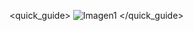 <quick_guide>
![Imagen1](http://static.energysistem.com/images/manuals/42006/53735a3fc84a3.jpg)
</quick_guide>